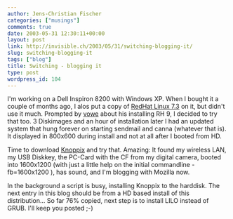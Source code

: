 ```yaml
---
author: Jens-Christian Fischer
categories: ["musings"]
comments: true
date: 2003-05-31 12:30:11+00:00
layout: post
link: http://invisible.ch/2003/05/31/switching-blogging-it/
slug: switching-blogging-it
tags: ["blog"]
title: Switching - blogging it
type: post
wordpress_id: 104
---
```


I'm working on a Dell Inspiron 8200 with Windows XP. When I bought it a couple of months ago, I alos put a copy of [RedHat Linux 7.3](http://www.redhat.com) on it, but didn't use it much. Prompted by [vowe](http://vowe.net/archives/003368.html) about his installing RH 9, I decided to try that too. 3 Diskimages and an hour of installation later I had an updated system that hung forever on starting sendmail and canna (whatever that is). It displayed in 800x600 during install and not at all after I booted from HD.

Time to download [Knoppix](http://www.knoppix.org) and try that. 
Amazing: It found my wireless LAN, my USB Diskkey, the PC-Card with the CF from my digital camera, booted into 1600x1200 (with just a little help on the initial commandline - fb=1600x1200 ), has sound, and I'm blogging with Mozilla now.

In the background a script is busy, installing Knoppix to the harddisk. The next entry in this blog should be from a HD based install of this distribution... So far 76% copied, next step is to install LILO instead of GRUB. I'll keep you posted ;-)
